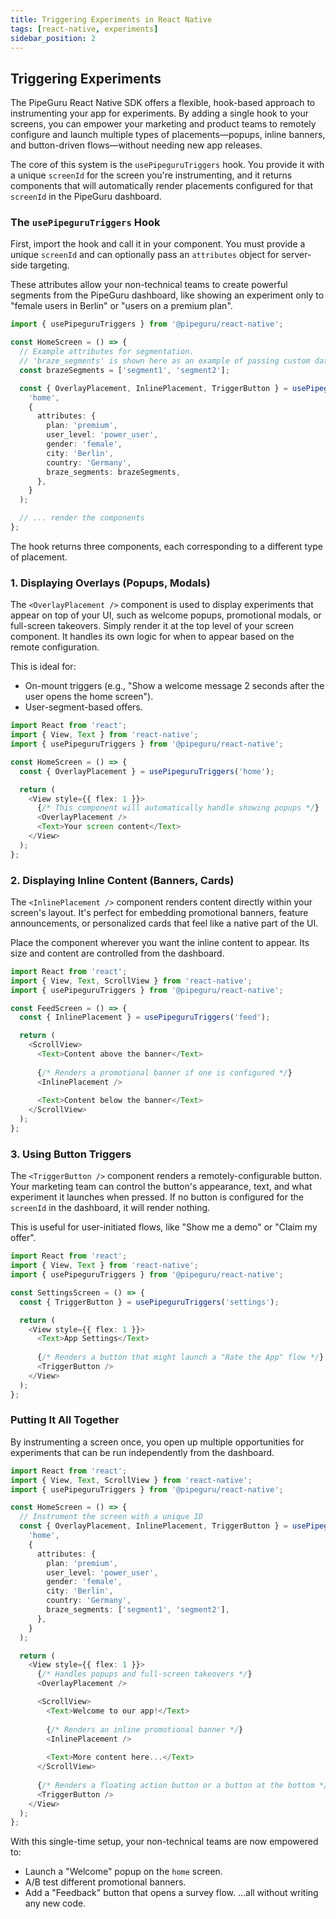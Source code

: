 ```yaml
---
title: Triggering Experiments in React Native
tags: [react-native, experiments]
sidebar_position: 2
---
```


## Triggering Experiments

The PipeGuru React Native SDK offers a flexible, hook-based approach to instrumenting your app for experiments. By adding a single hook to your screens, you can empower your marketing and product teams to remotely configure and launch multiple types of placements—popups, inline banners, and button-driven flows—without needing new app releases.

The core of this system is the `usePipeguruTriggers` hook. You provide it with a unique `screenId` for the screen you're instrumenting, and it returns components that will automatically render placements configured for that `screenId` in the PipeGuru dashboard.

### The `usePipeguruTriggers` Hook

First, import the hook and call it in your component. You must provide a unique `screenId` and can optionally pass an `attributes` object for server-side targeting.

These attributes allow your non-technical teams to create powerful segments from the PipeGuru dashboard, like showing an experiment only to "female users in Berlin" or "users on a premium plan".

```typescript
import { usePipeguruTriggers } from '@pipeguru/react-native';

const HomeScreen = () => {
  // Example attributes for segmentation.
  // 'braze_segments' is shown here as an example of passing custom data structures.
  const brazeSegments = ['segment1', 'segment2'];

  const { OverlayPlacement, InlinePlacement, TriggerButton } = usePipeguruTriggers(
    'home',
    {
      attributes: {
        plan: 'premium',
        user_level: 'power_user',
        gender: 'female',
        city: 'Berlin',
        country: 'Germany',
        braze_segments: brazeSegments,
      },
    }
  );

  // ... render the components
};
```

The hook returns three components, each corresponding to a different type of placement.

### 1. Displaying Overlays (Popups, Modals)

The `<OverlayPlacement />` component is used to display experiments that appear on top of your UI, such as welcome popups, promotional modals, or full-screen takeovers. Simply render it at the top level of your screen component. It handles its own logic for when to appear based on the remote configuration.

This is ideal for:
- On-mount triggers (e.g., "Show a welcome message 2 seconds after the user opens the home screen").
- User-segment-based offers.

```typescript
import React from 'react';
import { View, Text } from 'react-native';
import { usePipeguruTriggers } from '@pipeguru/react-native';

const HomeScreen = () => {
  const { OverlayPlacement } = usePipeguruTriggers('home');

  return (
    <View style={{ flex: 1 }}>
      {/* This component will automatically handle showing popups */}
      <OverlayPlacement />
      <Text>Your screen content</Text>
    </View>
  );
};
```

### 2. Displaying Inline Content (Banners, Cards)

The `<InlinePlacement />` component renders content directly within your screen's layout. It's perfect for embedding promotional banners, feature announcements, or personalized cards that feel like a native part of the UI.

Place the component wherever you want the inline content to appear. Its size and content are controlled from the dashboard.

```typescript
import React from 'react';
import { View, Text, ScrollView } from 'react-native';
import { usePipeguruTriggers } from '@pipeguru/react-native';

const FeedScreen = () => {
  const { InlinePlacement } = usePipeguruTriggers('feed');

  return (
    <ScrollView>
      <Text>Content above the banner</Text>
      
      {/* Renders a promotional banner if one is configured */}
      <InlinePlacement />
      
      <Text>Content below the banner</Text>
    </ScrollView>
  );
};
```

### 3. Using Button Triggers

The `<TriggerButton />` component renders a remotely-configurable button. Your marketing team can control the button's appearance, text, and what experiment it launches when pressed. If no button is configured for the `screenId` in the dashboard, it will render nothing.

This is useful for user-initiated flows, like "Show me a demo" or "Claim my offer".

```typescript
import React from 'react';
import { View, Text } from 'react-native';
import { usePipeguruTriggers } from '@pipeguru/react-native';

const SettingsScreen = () => {
  const { TriggerButton } = usePipeguruTriggers('settings');

  return (
    <View style={{ flex: 1 }}>
      <Text>App Settings</Text>
      
      {/* Renders a button that might launch a "Rate the App" flow */}
      <TriggerButton />
    </View>
  );
};
```

### Putting It All Together

By instrumenting a screen once, you open up multiple opportunities for experiments that can be run independently from the dashboard.

```typescript
import React from 'react';
import { View, Text, ScrollView } from 'react-native';
import { usePipeguruTriggers } from '@pipeguru/react-native';

const HomeScreen = () => {
  // Instrument the screen with a unique ID
  const { OverlayPlacement, InlinePlacement, TriggerButton } = usePipeguruTriggers(
    'home',
    {
      attributes: {
        plan: 'premium',
        user_level: 'power_user',
        gender: 'female',
        city: 'Berlin',
        country: 'Germany',
        braze_segments: ['segment1', 'segment2'],
      },
    }
  );

  return (
    <View style={{ flex: 1 }}>
      {/* Handles popups and full-screen takeovers */}
      <OverlayPlacement />

      <ScrollView>
        <Text>Welcome to our app!</Text>
        
        {/* Renders an inline promotional banner */}
        <InlinePlacement />
        
        <Text>More content here...</Text>
      </ScrollView>
      
      {/* Renders a floating action button or a button at the bottom */}
      <TriggerButton />
    </View>
  );
};
```

With this single-time setup, your non-technical teams are now empowered to:
- Launch a "Welcome" popup on the `home` screen.
- A/B test different promotional banners.
- Add a "Feedback" button that opens a survey flow.
...all without writing any new code.